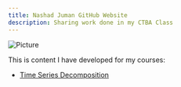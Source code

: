 ```yaml
---
title: Nashad Juman GitHub Website
description: Sharing work done in my CTBA Class
---
```


![Picture](/GitHubPic/NJ_Office)


This is content I have developed for my courses:

- [Time Series Decomposition](/TimeSeries/index.md)

